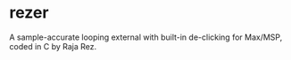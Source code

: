 # rezer
A sample-accurate looping external with built-in de-clicking for Max/MSP, coded in C by Raja Rez.
